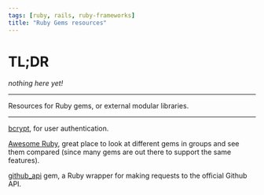 ```yaml
---
tags: [ruby, rails, ruby-frameworks]
title: "Ruby Gems resources"
---
```


# TL;DR
*nothing here yet!*

<hr>

Resources for Ruby gems, or external modular libraries.

<hr>

[bcrypt](https://github.com/codahale/bcrypt-ruby), for user authentication.

[Awesome Ruby](https://ruby.libhunt.com/), great place to look at different gems in groups and see
them compared (since many gems are out there to support the same features).

[github_api](https://github.com/piotrmurach/github) gem, a Ruby wrapper for making requests to the official Github API. 
